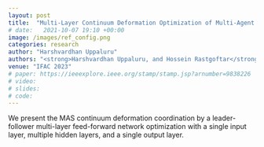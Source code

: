```yaml
---
layout: post
title:  "Multi-Layer Continuum Deformation Optimization of Multi-Agent Systems"
# date:   2021-10-07 19:10 +00:00
image: /images/ref_config.png
categories: research
author: "Harshvardhan Uppaluru"
authors: "<strong>Harshvardhan Uppaluru, and Hossein Rastgoftar</strong>"
venue: "IFAC 2023"
# paper: https://ieeexplore.ieee.org/stamp/stamp.jsp?arnumber=9838226
# video:
# slides:
# code:
---
```

We present the MAS continuum deformation coordination by a leader-follower multi-layer feed-forward network optimization with a single input layer, multiple hidden layers, and a single output layer.
